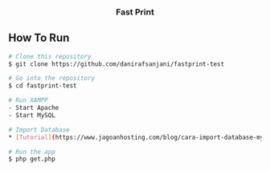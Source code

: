 <h3 align="center">Fast Print</h3>

## How To Run
```bash
# Clone this repository
$ git clone https://github.com/danirafsanjani/fastprint-test

# Go into the repository
$ cd fastprint-test

# Run XAMPP
- Start Apache
- Start MySQL

# Import Database
* [Tutorial](https://www.jagoanhosting.com/blog/cara-import-database-mysql/)

# Run the app
$ php get.php
```
